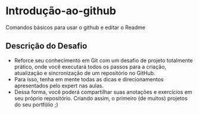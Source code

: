 # Introdução-ao-github
Comandos básicos para usar o github e editar o Readme


## Descrição do Desafio
- Reforce seu conhecimento em Git com um desafio de projeto totalmente prático, onde você executará todos os passos para a criação, atualização e sincronização de um repositório no GitHub.
- Para isso, tenha em mente todas as dicas e direcionamentos apresentados pelo expert nas aulas.
- Dessa forma, você poderá compartilhar suas anotações e exercícios em seu próprio repositório. Criando assim, o primeiro (de muitos) projetos do seu portfólio ;)
